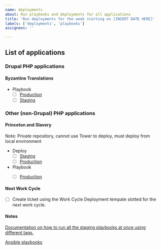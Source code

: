```yaml
---
name: deployments
about: Run playbooks and deployments for all applications
title: 'Run deployments for the week starting on [INSERT DATE HERE]'
labels: ['deployments', 'playbooks']
assignees: ''

---
```

## List of applications

### Drupal PHP applications
#### Byzantine Translations

- Playbook
  - [ ] [Production](https://byzantine.lib.princeton.edu/)
  - [ ] [Staging](https://byzantine-staging.lib.princeton.edu/)

### Other (non-Drupal) PHP applications
#### Princeton and Slavery
Note: Private repository, cannot use Tower to deploy, must deploy from local environment
- Deploy
  - [ ] [Staging](https://slavery-staging.princeton.edu/)
  - [ ] [Production](https://slavery.princeton.edu/)
- Playbook
  - [ ] [Production](https://slavery.princeton.edu/)
  

#### Next Work Cycle

- [ ] Create ticket using the Work Cycle Deployment tempate slotted for the next work cycle. 

#### Notes
[Documentation on how to run all the staging playbooks at once using different tags.](https://github.com/pulibrary/dacs_handbook/blob/main/maintenance.md)

[Ansible playbooks](https://github.com/pulibrary/princeton_ansible/tree/main/playbooks)
